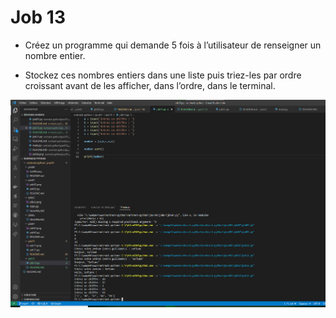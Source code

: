 # Job 13

* Créez un programme qui demande 5 fois à l’utilisateur de renseigner un nombre entier.

* Stockez ces nombres entiers dans une liste puis triez-les par ordre croissant avant de les afficher, dans l’ordre, dans le terminal.

![Job 13](./job13.png "Job13")